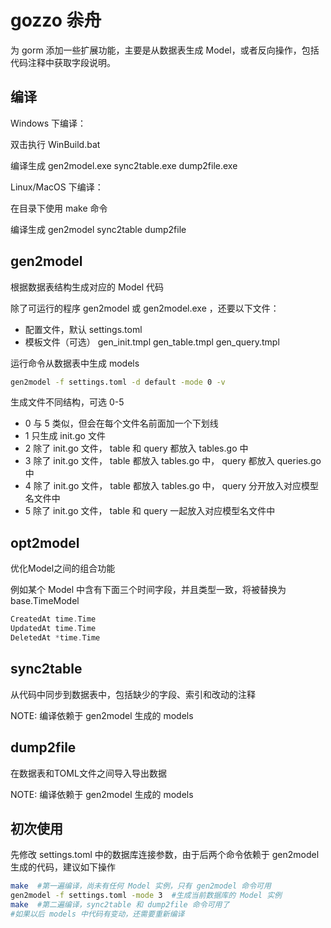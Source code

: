 # gozzo 尜舟

为 gorm 添加一些扩展功能，主要是从数据表生成 Model，或者反向操作，包括代码注释中获取字段说明。

## 编译

Windows 下编译：

双击执行 WinBuild.bat

编译生成 gen2model.exe sync2table.exe dump2file.exe

Linux/MacOS 下编译：

在目录下使用 make 命令

编译生成 gen2model sync2table dump2file

## gen2model

根据数据表结构生成对应的 Model 代码

除了可运行的程序 gen2model 或 gen2model.exe ，还要以下文件：
* 配置文件，默认 settings.toml
* 模板文件（可选） gen_init.tmpl gen_table.tmpl gen_query.tmpl

运行命令从数据表中生成 models

```bash
gen2model -f settings.toml -d default -mode 0 -v
```

生成文件不同结构，可选 0-5
* 0  与 5 类似，但会在每个文件名前面加一个下划线
* 1  只生成 init.go 文件
* 2  除了 init.go 文件， table 和 query 都放入 tables.go 中
* 3  除了 init.go 文件， table 都放入 tables.go 中， query 都放入 queries.go 中
* 4  除了 init.go 文件， table 都放入 tables.go 中， query 分开放入对应模型名文件中
* 5  除了 init.go 文件， table 和 query 一起放入对应模型名文件中

## opt2model

优化Model之间的组合功能

例如某个 Model 中含有下面三个时间字段，并且类型一致，将被替换为 base.TimeModel

```go
CreatedAt time.Time
UpdatedAt time.Time
DeletedAt *time.Time
```

## sync2table

从代码中同步到数据表中，包括缺少的字段、索引和改动的注释

NOTE: 编译依赖于 gen2model 生成的 models

## dump2file

在数据表和TOML文件之间导入导出数据

NOTE: 编译依赖于 gen2model 生成的 models

## 初次使用

先修改 settings.toml 中的数据库连接参数，由于后两个命令依赖于 gen2model 生成的代码，建议如下操作

```bash
make  #第一遍编译，尚未有任何 Model 实例，只有 gen2model 命令可用
gen2model -f settings.toml -mode 3  #生成当前数据库的 Model 实例
make  #第二遍编译，sync2table 和 dump2file 命令可用了
#如果以后 models 中代码有变动，还需要重新编译
```
